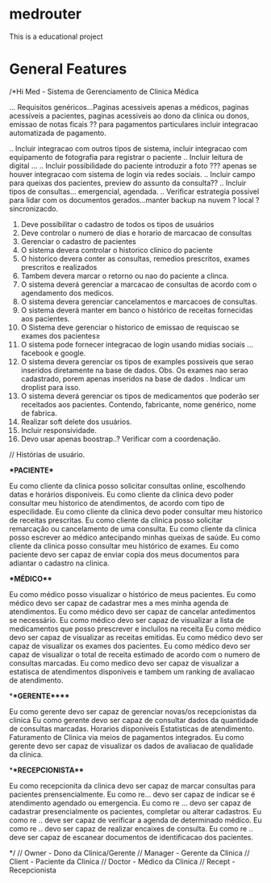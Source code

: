 # medrouter

This is a educational project

# General Features

/\*Hi Med - Sistema de Gerenciamento de Clinica Médica

... Requisitos genéricos...Paginas acessiveis apenas a médicos, paginas acessíveis a pacientes,
paginas acessiveis ao dono da clinica ou donos, emissao de notas ficais ?? para pagamentos particulares
incluir integracao automatizada de pagamento.

.. Incluir integracao com outros tipos de sistema, incluir integracao com equipamento de fotografia para registrar o paciente
.. Incluir leitura de digital ...
.. Incluir possibilidade do paciente introduzir a foto ??? apenas se houver integracao com sistema de login via redes sociais.
.. Incluir campo para queixas dos pacientes, preview do assunto da consulta??
.. Incluir tipos de consultas... emergencial, agendada.
.. Verificar estrategia possivel para lidar com os documentos gerados...manter backup na nuvem ? local ? sincronizacdo.

1. Deve possibilitar o cadastro de todos os tipos de usuários
2. Deve controlar o numero de dias e horario de marcacao de consultas
3. Gerenciar o cadastro de pacientes
4. O sistema devera controlar o historico clinico do paciente
5. O historico devera conter as consultas, remedios prescritos, exames prescritos e realizados
6. Tambem devera marcar o retorno ou nao do paciente a clinca.
7. O sistema deverá gerenciar a marcacao de consultas de acordo com o agendamento dos medicos.
8. O sistema devera gerenciar cancelamentos e marcacoes de consultas.
9. O sistema deverá manter em banco o histórico de receitas fornecidas aos pacientes.
10. O Sistema deve gerenciar o historico de emissao de requiscao se exames dos pacientes≥
11. O sistema pode fornecer integracao de login usando midias sociais ... facebook e google.
12. O sistema devera gerenciar os tipos de examples possiveis que serao inseridos diretamente na base de dados.
    Obs. Os exames nao serao cadastrado, porem apenas inseridos na base de dados . Indicar um droplist para isso.
13. O sistema deverá gerenciar os tipos de medicamentos que poderão ser receitados aos pacientes. Contendo,
    fabricante, nome genérico, nome de fabrica.
14. Realizar soft delete dos usuários.
15. Incluir responsividade.
16. Devo usar apenas boostrap..? Verificar com a coordenação.

// Histórias de usuário.

**\***PACIENTE**\***

Eu como cliente da clinica posso solicitar consultas online, escolhendo datas e horários disponiveis.
Eu como cliente da clinica devo poder consultar meu historico de atendimentos, de acordo com tipo de especilidade.
Eu como cliente da clinica devo poder consultar meu historico de receitas prescritas.
Eu como cliente da clinica posso solicitar remarcação ou cancelamento de uma consulta.
Eu como cliente da clinica posso escrever ao médico antecipando minhas queixas de saúde.
Eu como cliente da clinica posso consultar meu histórico de exames.
Eu como paciente devo ser capaz de enviar copia dos meus documentos para adiantar o cadastro na clinica.

**\***MÉDICO**\*\***

Eu como médico posso visualizar o histórico de meus pacientes.
Eu como médico devo ser capaz de cadastrar mes a mes minha agenda de atendimentos.
Eu como médico devo ser capaz de cancelar antedimentos se necessário.
Eu como médico devo ser capaz de visualizar a lista de medicamentos que posso prescrever e incluílos na receita
Eu como médico devo ser capaz de visualizar as receitas emitidas.
Eu como médico devo ser capaz de visualizar os exames dos pacientes.
Eu como médico devo ser capaz de visualizar o total de receita estimado de acordo com o numero de consultas marcadas.
Eu como medico devo ser capaz de visualizar a estatisca de atendimentos disponiveis e tambem um ranking de avaliacao de
atendimento.

\***\*GERENTE\*\*\*\***

Eu como gerente devo ser capaz de gerenciar novas/os recepcionistas da clinica
Eu como gerente devo ser capaz de consultar dados da quantidade de consultas marcadas. Horarios disponiveis
Estatisticas de atendimento. Faturamento de Clinica via meios de pagamentos integrados.
Eu como gerente devo ser capaz de visualizar os dados de avaliacao de qualidade da clinica.

\***\*RECEPCIONISTA\*\***

Eu como recepcionita da clinica devo ser capaz de marcar consultas para pacientes prensencialmente.
Eu como re... devo ser capaz de indicar se é atendimento agendado ou emergencia.
Eu como re ... devo ser capaz de cadastrar presencialmente os pacientes, completar ou alterar cadastros.
Eu como re .. deve ser capaz de verificar a agenda de determinado médico.
Eu como re .. devo ser capaz de realizar encaixes de consulta.
Eu como re .. deve ser capaz de escanear documentos de identificacao dos pacientes.

\*/
// Owner - Dono da Clinica/Gerente
// Manager - Gerente da Clinica
// Client - Paciente da Clinica
// Doctor - Médico da Clinica
// Recept - Recepcionista
